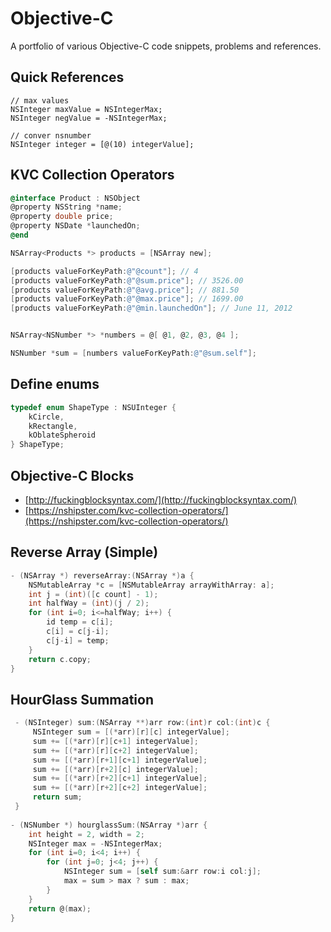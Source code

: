 # Objective-C 

A portfolio of various Objective-C code snippets, problems and references.

## Quick References

```Objectice-C
// max values
NSInteger maxValue = NSIntegerMax;
NSInteger negValue = -NSIntegerMax;

// conver nsnumber
NSInteger integer = [@(10) integerValue];
```

## KVC Collection Operators

```Objective-C
@interface Product : NSObject
@property NSString *name;
@property double price;
@property NSDate *launchedOn;
@end

NSArray<Products *> products = [NSArray new];

[products valueForKeyPath:@"@count"]; // 4
[products valueForKeyPath:@"@sum.price"]; // 3526.00
[products valueForKeyPath:@"@avg.price"]; // 881.50
[products valueForKeyPath:@"@max.price"]; // 1699.00
[products valueForKeyPath:@"@min.launchedOn"]; // June 11, 2012
```

```Objective-C

NSArray<NSNumber *> *numbers = @[ @1, @2, @3, @4 ];

NSNumber *sum = [numbers valueForKeyPath:@"@sum.self"];
```
## Define enums

```Objective-C
typedef enum ShapeType : NSUInteger {
    kCircle,
    kRectangle,
    kOblateSpheroid
} ShapeType;
```

## Objective-C Blocks

- [http://fuckingblocksyntax.com/](http://fuckingblocksyntax.com/)
- [https://nshipster.com/kvc-collection-operators/](https://nshipster.com/kvc-collection-operators/)

## Reverse Array (Simple)

```Objective-C
- (NSArray *) reverseArray:(NSArray *)a {
    NSMutableArray *c = [NSMutableArray arrayWithArray: a];
    int j = (int)([c count] - 1);
    int halfWay = (int)(j / 2);
    for (int i=0; i<=halfWay; i++) {
        id temp = c[i];
        c[i] = c[j-i];
        c[j-i] = temp;
    }
    return c.copy;
}
```

## HourGlass Summation

```Objective-C
 - (NSInteger) sum:(NSArray **)arr row:(int)r col:(int)c {
     NSInteger sum = [(*arr)[r][c] integerValue];
     sum += [(*arr)[r][c+1] integerValue];
     sum += [(*arr)[r][c+2] integerValue];
     sum += [(*arr)[r+1][c+1] integerValue];
     sum += [(*arr)[r+2][c] integerValue];
     sum += [(*arr)[r+2][c+1] integerValue];
     sum += [(*arr)[r+2][c+2] integerValue];
     return sum;
 }
 
- (NSNumber *) hourglassSum:(NSArray *)arr {
    int height = 2, width = 2;
    NSInteger max = -NSIntegerMax;
    for (int i=0; i<4; i++) {
        for (int j=0; j<4; j++) {
            NSInteger sum = [self sum:&arr row:i col:j];
            max = sum > max ? sum : max;
        }
    }
    return @(max);
}
```
